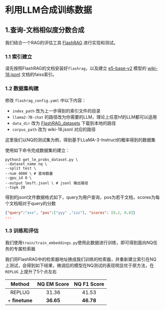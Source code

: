 # 利用LLM合成训练数据

## 1.查询-文档相似度分数合成

我们结合一个RAG的评估工具 [FlashRAG](https://github.com/RUC-NLPIR/FlashRAG) 进行实现和测试。 

### 1.1 索引建立
请先按照FlashRAG的文档安装好`flashrag`，以及建立 [e5-base-v2](https://huggingface.co/intfloat/e5-base-v2) 模型的 [wiki-18.jsonl](https://huggingface.co/datasets/ignore/FlashRAG_datasets/blob/main/retrieval-corpus/wiki-18.jsonl.gz) 文档的faiss索引。

### 1.2 数据集构建

修改 `flashrag_config.yaml` 中以下内容：
* `index_path` 改为上一步得到的索引文件的目录
* `llama2-7B-chat` 的路径改为你需要的LLM，理论上任意hf的LLM都可以适用
* `data_dir` 改为 [FlashRAG_datasets](https://huggingface.co/datasets/ignore/FlashRAG_datasets) 下载到本地的路径
* `corpus_path` 改为 wiki-18.jsonl 对应的路径

这里我们以NQ的测试集为例，得到基于LLaMA-3-Instruct的概率得到的数据集

使用如下命令完成数据集的建立：
```shell
python3 get_lm_probs_dataset.py \ 
--dataset_name nq \
--split test \
--num 4000 \ # 查询数量
--gpu_id 0 \
--output lmsft.jsonl \ # jsonl 输出路径
--topk 20
```

得到的jsonl文件数据格式如下，query为用户查询，pos为若干文档，scores为每个文档相对于query的分数
```json
{"query":"xxx", "pos":["yyy" ,"zzz"], "scores": [0.2, 0.8]}
...
```

### 1.3 训练和评估

我们使用`train/train_embeddings.py`使用此数据进行训练，即可得到面向NQ任务的专属检索器

我们将FlashRAG中的检索器地址换成我们训练的检索器，并重新建立索引在NQ上测试，会得到如下结果，微调后的模型在NQ测试的表现明显优于原方法，在 `REPLUG` 上提升了5个点左右

|     Method     | NQ EM Score | NQ F1 Score |
|:--------------:|:-----------:|:-----------:|
|     REPLUG     |    31.36    |    41.53    |
| + **finetune** |  **36.65**  |  **46.78**  |
